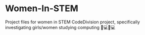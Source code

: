 # Women-In-STEM
Project files for women in STEM CodeDivision project, specifically investigating girls/women studying computing :girl::computer::woman::computer:
